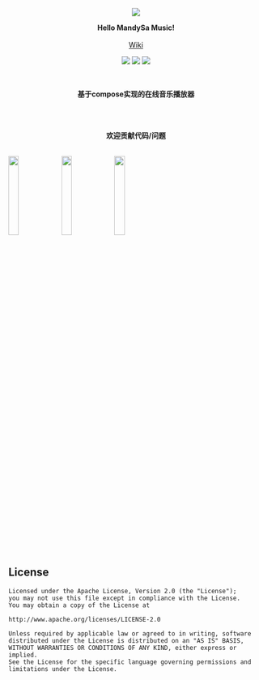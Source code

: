 <p align="center"><img src="https://gitee.com/ZXHHYJ/mandysa_music/raw/master/app/src/main/res/mipmap-xxxhdpi/ic_launcher_round.png"/></p>

<p align="center">
    <strong>Hello MandySa Music!</strong>
    <br>
    <br>
    <a href="https://gitee.com/liuxiaoliu66/mandysa_music/wikis">Wiki</a>
</p>

<p align="center">
<img src="https://img.shields.io/badge/language-kotlin-orange.svg"/>
<img src="https://img.shields.io/badge/license-Apache-blue"/>
<a href="https://gitee.com/ZXHHYJ/mandysa_music/releases"><img src="https://img.shields.io/badge/updates-%E6%9B%B4%E6%96%B0%E6%97%A5%E5%BF%97-brightgreen"/></a>
</p>

<br>
<p align="center"><strong>基于compose实现的在线音乐播放器</strong></p>
<br>

<br>
<p align="center"><strong>欢迎贡献代码/问题</strong></p>
<br>

<img src="https://gitee.com/ZXHHYJ/mandysa_music/raw/master/screen/screen1.jpg" width="20%"/>

<img src="https://gitee.com/ZXHHYJ/mandysa_music/raw/master/screen/screen2.jpg" width="20%"/>

<img src="https://gitee.com/ZXHHYJ/mandysa_music/raw/master/screen/screen3.jpg" width="20%"/>


## License

```
Licensed under the Apache License, Version 2.0 (the "License");
you may not use this file except in compliance with the License.
You may obtain a copy of the License at

http://www.apache.org/licenses/LICENSE-2.0

Unless required by applicable law or agreed to in writing, software
distributed under the License is distributed on an "AS IS" BASIS,
WITHOUT WARRANTIES OR CONDITIONS OF ANY KIND, either express or implied.
See the License for the specific language governing permissions and
limitations under the License.
```
